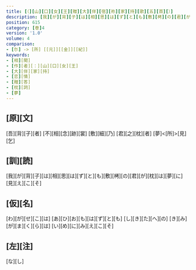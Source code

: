 ```yaml
---
title: [（][山][口][女][王][贈][大][伴][宿][祢][家][持][歌][五][首][）]
description: [我][が][背][子][は][相][思][は][ず][と][も][敷][栲][の][君][が][枕][は][夢][に][見][え][こ][そ]
position: 615
category: [巻]4
version: '1.0'
volume: 4
comparison:
- [尓] -> [所] [[元]][[金]][[紀]]
keywords:
- [相][聞]
- [作][者][：][山][口][女][王]
- [大][伴][家][持]
- [恋][情]
- [贈][答]
- [枕][詞]
- [夢]
---
```


## [原][文]

[吾][背][子][者] [不][相][念][跡][裳] [敷][細][乃] [君][之][枕][者] [夢]<[所]>[見][乞]

## [訓][読]

[我][が][背][子][は][相][思][は][ず][と][も][敷][栲][の][君][が][枕][は][夢][に][見][え][こ][そ]

## [仮][名]

[わ][が][せ][こ][は] [あ][ひ][お][も][は][ず][と][も] [し][き][た][へ][の] [き][み][が][ま][く][ら][は] [い][め][に][み][え][こ][そ]

## [左][注]

[な][し]
